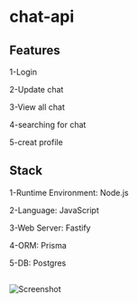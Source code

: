 # chat-api

## Features

1-Login

2-Update chat

3-View all chat

4-searching for chat

5-creat profile





## Stack
1-Runtime Environment: Node.js

2-Language: JavaScript

3-Web Server: Fastify

4-ORM: Prisma

5-DB: Postgres




##



## 


![Screenshot ](https://user-images.githubusercontent.com/102235744/174725403-75f11194-f3f0-49e4-975f-d2f3072526e8.png)

